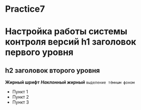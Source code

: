 # Practice7
Настройка работы системы контроля версий
h1 заголовок первого уровня
=====================
h2 заголовок второго уровня
-----------------------------------
**Жирный шрифт**
***Наклонный жирный***
`выделение тёмным фоном`
* Пункт 1
* Пункт 2
* Пункт 3
